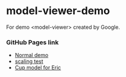 # model-viewer-demo
For demo &lt;model-viewer> created by Google.


### GitHub Pages link
- [Normal <Model-viewr> demo](https://osensetech.github.io/model-viewer-demo/)
- [<model-viewer> scaling test](https://osensetech.github.io/model-viewer-demo/scaling.html)
- [Cup model for Eric](https://osensetech.github.io/model-viewer-demo/cup.html)

